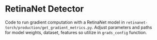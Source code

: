 # RetinaNet Detector

Code to run gradient computation with a RetinaNet model in `retinanet-torch/production/get_gradient_metrics.py`. Adjust parameters and paths for model weights, dataset, features so utilize in `grads_config` function.